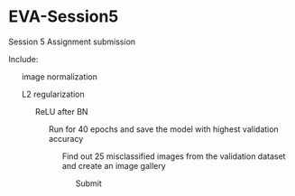 # EVA-Session5
Session 5 Assignment submission

Include:
<ol>image normalization</ol>
<ol>L2 regularization
<ol>ReLU after BN
<ol>Run  for 40 epochs and save the model with highest validation accuracy
<ol>Find out 25 misclassified images from the validation dataset and create an image gallery
<ol>Submit
